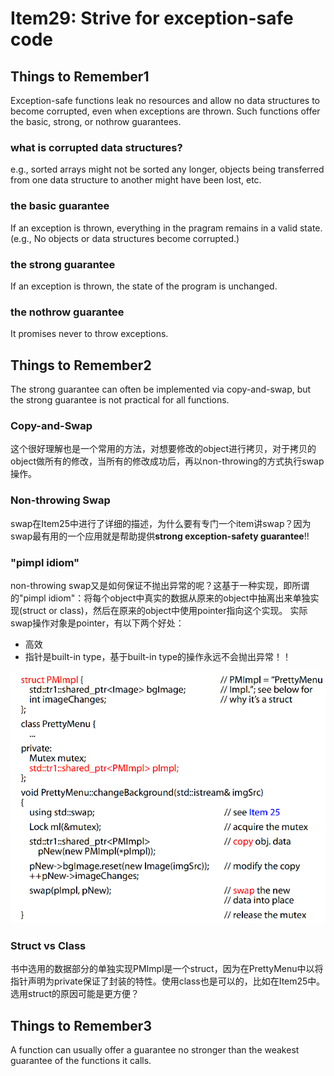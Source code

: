# Item29: Strive for exception-safe code

## Things to Remember1
Exception-safe functions leak no resources and allow no data structures to become corrupted, even when exceptions are thrown. Such
functions offer the basic, strong, or nothrow guarantees.

### what is corrupted data structures?
e.g., sorted arrays might not be sorted any longer, objects being transferred from one data structure to another
might have been lost, etc.

### the basic guarantee
If an exception is thrown, everything in the pragram remains in a valid state. (e.g., No objects or data structures become corrupted.) 

### the strong guarantee
If an exception is thrown, the state of the program is unchanged.

### the nothrow guarantee
It promises never to throw exceptions.

## Things to Remember2
The strong guarantee can often be implemented via copy-and-swap, but the strong guarantee is not practical for all functions.

### Copy-and-Swap
这个很好理解也是一个常用的方法，对想要修改的object进行拷贝，对于拷贝的object做所有的修改，当所有的修改成功后，再以non-throwing的方式执行swap操作。

### Non-throwing Swap
swap在Item25中进行了详细的描述，为什么要有专门一个item讲swap？因为swap最有用的一个应用就是帮助提供**strong exception-safety guarantee**!!

### "pimpl idiom"
non-throwing swap又是如何保证不抛出异常的呢？这基于一种实现，即所谓的"pimpl idiom"：将每个object中真实的数据从原来的object中抽离出来单独实现(struct or class)，然后在原来的object中使用pointer指向这个实现。
实际swap操作对象是pointer，有以下两个好处：
* 高效
* 指针是built-in type，基于built-in type的操作永远不会抛出异常！！


![优化的代码截图](images/code-snippet.png)

### Struct vs Class
书中选用的数据部分的单独实现PMImpl是一个struct，因为在PrettyMenu中以将指针声明为private保证了封装的特性。使用class也是可以的，比如在Item25中。选用struct的原因可能是更方便？

## Things to Remember3
A function can usually offer a guarantee no stronger than the weakest guarantee of the functions it calls.